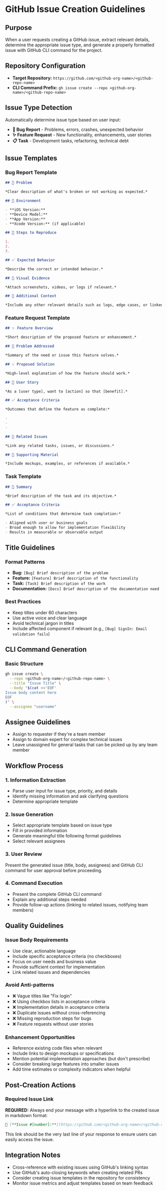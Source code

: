 # GitHub Issue Creation Guidelines

## **Purpose**

When a user requests creating a GitHub issue, extract relevant details, determine the appropriate issue type, and generate a properly formatted issue with GitHub CLI command for the <github-repo-name> project.

## **Repository Configuration**

- **Target Repository:** `https://github.com/<github-org-name>/<github-repo-name>`
- **CLI Command Prefix:** `gh issue create --repo <github-org-name>/<github-repo-name>`

## **Issue Type Detection**

Automatically determine issue type based on user input:

- **🐛 Bug Report** - Problems, errors, crashes, unexpected behavior
- **✨ Feature Request** - New functionality, enhancements, user stories
- **📋 Task** - Development tasks, refactoring, technical debt

## **Issue Templates**

### **Bug Report Template**

```markdown
## 🐛 Problem

*Clear description of what's broken or not working as expected.*

## 📱 Environment

- **iOS Version:** 
- **Device Model:** 
- **App Version:** 
- **Xcode Version:** (if applicable)

## 🔄 Steps to Reproduce

1. 
2. 
3. 

## ✅ Expected Behavior

*Describe the correct or intended behavior.*

## 📸 Visual Evidence

*Attach screenshots, videos, or logs if relevant.*

## 🧩 Additional Context

*Include any other relevant details such as logs, edge cases, or linked issues.*
```

### **Feature Request Template**

```markdown
## ✨ Feature Overview

*Short description of the proposed feature or enhancement.*

## 🎯 Problem Addressed

*Summary of the need or issue this feature solves.*

## 💡 Proposed Solution

*High-level explanation of how the feature should work.*

## 👤 User Story

*As a [user type], want to [action] so that [benefit].*

## ✅ Acceptance Criteria

*Outcomes that define the feature as complete:*

- 
- 
- 

## 🔗 Related Issues

*Link any related tasks, issues, or discussions.*

## 📎 Supporting Material

*Include mockups, examples, or references if available.*
```

### **Task Template**

```markdown
## 📝 Summary

*Brief description of the task and its objective.*

## ✅ Acceptance Criteria

*List of conditions that determine task completion:*

- Aligned with user or business goals
- Broad enough to allow for implementation flexibility
- Results in measurable or observable output
```


## **Title Guidelines**

### **Format Patterns**
- **Bug:** `[Bug] Brief description of the problem`
- **Feature:** `[Feature] Brief description of the functionality`
- **Task:** `[Task] Brief description of the work`
- **Documentation:** `[Docs] Brief description of the documentation need`

### **Best Practices**
- Keep titles under 60 characters
- Use active voice and clear language
- Avoid technical jargon in titles
- Include affected component if relevant (e.g., `[Bug] SignIn: Email validation fails`)

## **CLI Command Generation**

### **Basic Structure**
```bash
gh issue create \
  --repo <github-org-name>/<github-repo-name> \
  --title "Issue Title" \
  --body "$(cat <<'EOF'
Issue body content here
EOF
)" \
  --assignee "username"
```

## **Assignee Guidelines**
- Assign to requester if they're a team member
- Assign to domain expert for complex technical issues
- Leave unassigned for general tasks that can be picked up by any team member

## **Workflow Process**

### **1. Information Extraction**
- Parse user input for issue type, priority, and details
- Identify missing information and ask clarifying questions
- Determine appropriate template

### **2. Issue Generation**
- Select appropriate template based on issue type
- Fill in provided information
- Generate meaningful title following format guidelines
- Select relevant assignees

### **3. User Review**
Present the generated issue (title, body, assignees) and GitHub CLI command for user approval before proceeding.

### **4. Command Execution**
- Present the complete GitHub CLI command
- Explain any additional steps needed
- Provide follow-up actions (linking to related issues, notifying team members)

## **Quality Guidelines**

### **Issue Body Requirements**
- Use clear, actionable language
- Include specific acceptance criteria (no checkboxes)
- Focus on user needs and business value
- Provide sufficient context for implementation
- Link related issues and dependencies

### **Avoid Anti-patterns**
- ❌ Vague titles like "Fix login"
- ❌ Using checkbox lists in acceptance criteria
- ❌ Implementation details in acceptance criteria
- ❌ Duplicate issues without cross-referencing
- ❌ Missing reproduction steps for bugs
- ❌ Feature requests without user stories

### **Enhancement Opportunities**
- Reference existing code files when relevant
- Include links to design mockups or specifications
- Mention potential implementation approaches (but don't prescribe)
- Consider breaking large features into smaller issues
- Add time estimates or complexity indicators when helpful

## **Post-Creation Actions**

### **Required Issue Link**
**REQUIRED:** Always end your message with a hyperlink to the created issue in markdown format:
```markdown
🔗 [**Issue #[number]:**](https://github.com/<github-org-name>/<github-repo-name>/issues/[number])
```

This link should be the very last line of your response to ensure users can easily access the issue.

## **Integration Notes**

- Cross-reference with existing issues using GitHub's linking syntax
- Use GitHub's auto-closing keywords when creating related PRs
- Consider creating issue templates in the repository for consistency
- Monitor issue metrics and adjust templates based on team feedback
